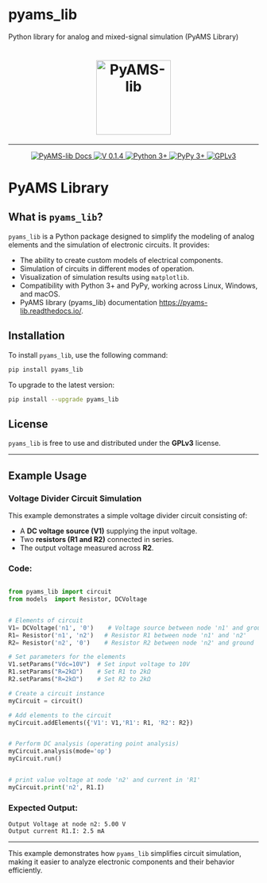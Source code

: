 # pyams_lib
 Python library for analog and mixed-signal simulation (PyAMS Library)

<h1 align="center">
    <a href="https://pypi.org/project/pyams-lib/"><img src="https://pyams-lib.readthedocs.io/en/latest/_static/logo_.png" width="150px" alt="PyAMS-lib"></a>
</h1>

---

<p align="center">

<a href="https://pyams-lib.readthedocs.io/">
    <img src="https://img.shields.io/badge/docs-PyAMS--lib-blue?logo=readthedocs" alt="PyAMS-lib Docs">
</a>
 
 <a href="#News">
    <img src="https://img.shields.io/badge/Version-0.1.4-blue" alt="V 0.1.4">
 </a>
  <a href="#Installation">
      <img src="https://img.shields.io/badge/Python->=3-blue" alt="Python 3+">
  </a>

  <a href="#Installation">
      <img src="https://img.shields.io/badge/PyPy->=3-blue" alt="PyPy 3+">
  </a>
    
  <a href="https://github.com/d-fathi/pyams_lib/blob/main/LICENSE">
      <img src="https://img.shields.io/badge/GPLv3-blue" alt="GPLv3">
  </a>
</p>



# PyAMS Library

## What is `pyams_lib`?

`pyams_lib` is a Python package designed to simplify the modeling of analog elements and the simulation of electronic circuits. It provides:

- The ability to create custom models of electrical components.
- Simulation of circuits in different modes of operation.
- Visualization of simulation results using `matplotlib`.
- Compatibility with Python 3+ and PyPy, working across Linux, Windows, and macOS.
- PyAMS library (pyams_lib) documentation   <a href="https://pyams-lib.readthedocs.io/">https://pyams-lib.readthedocs.io/</a>.

## Installation

To install `pyams_lib`, use the following command:

```sh
pip install pyams_lib
```

To upgrade to the latest version:

```sh
pip install --upgrade pyams_lib
```

## License

`pyams_lib` is free to use and distributed under the **GPLv3** license.

---

## Example Usage

### Voltage Divider Circuit Simulation

This example demonstrates a simple voltage divider circuit consisting of:

- A **DC voltage source (V1)** supplying the input voltage.
- Two **resistors (R1 and R2)** connected in series.
- The output voltage measured across **R2**.

### Code:

```python

from pyams_lib import circuit
from models  import Resistor, DCVoltage


# Elements of circuit
V1= DCVoltage('n1', '0')    # Voltage source between node 'n1' and ground '0'
R1= Resistor('n1', 'n2')   # Resistor R1 between node 'n1' and 'n2'
R2= Resistor('n2', '0')    # Resistor R2 between node 'n2' and ground '0'

# Set parameters for the elements
V1.setParams("Vdc=10V")  # Set input voltage to 10V
R1.setParams("R=2kΩ")    # Set R1 to 2kΩ
R2.setParams("R=2kΩ")    # Set R2 to 2kΩ

# Create a circuit instance
myCircuit = circuit()

# Add elements to the circuit
myCircuit.addElements({'V1': V1,'R1': R1, 'R2': R2})


# Perform DC analysis (operating point analysis)
myCircuit.analysis(mode='op')
myCircuit.run()


# print value voltage at node 'n2' and current in 'R1'
myCircuit.print('n2', R1.I)

```

### Expected Output:

```
Output Voltage at node n2: 5.00 V
Output current R1.I: 2.5 mA
```

---

This example demonstrates how `pyams_lib` simplifies circuit simulation, making it easier to analyze electronic components and their behavior efficiently.


